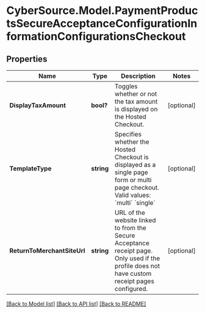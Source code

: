 # CyberSource.Model.PaymentProductsSecureAcceptanceConfigurationInformationConfigurationsCheckout
## Properties

Name | Type | Description | Notes
------------ | ------------- | ------------- | -------------
**DisplayTaxAmount** | **bool?** | Toggles whether or not the tax amount is displayed on the Hosted Checkout. | [optional] 
**TemplateType** | **string** | Specifies whether the Hosted Checkout is displayed as a single page form or multi page checkout.   Valid values:  &#x60;multi&#x60;  &#x60;single&#x60;  | [optional] 
**ReturnToMerchantSiteUrl** | **string** | URL of the website linked to from the Secure Acceptance receipt page. Only used if the profile does not have custom receipt pages configured. | [optional] 

[[Back to Model list]](../README.md#documentation-for-models) [[Back to API list]](../README.md#documentation-for-api-endpoints) [[Back to README]](../README.md)

